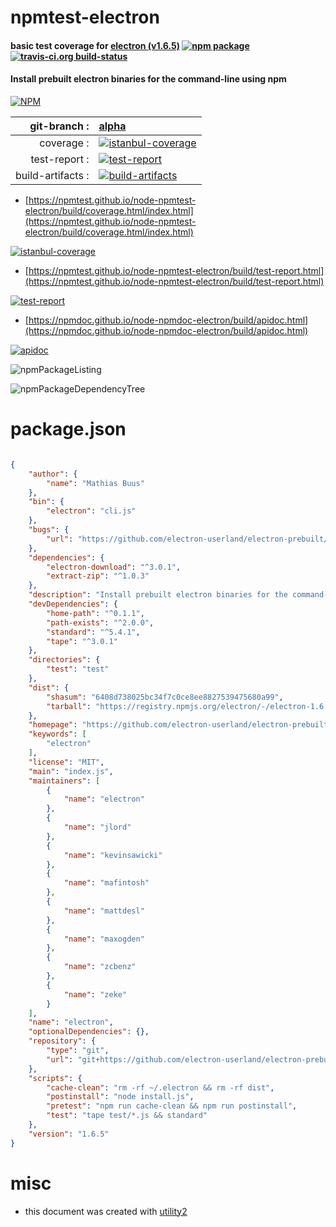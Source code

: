 # npmtest-electron

#### basic test coverage for  [electron (v1.6.5)](https://github.com/electron-userland/electron-prebuilt#readme)  [![npm package](https://img.shields.io/npm/v/npmtest-electron.svg?style=flat-square)](https://www.npmjs.org/package/npmtest-electron) [![travis-ci.org build-status](https://api.travis-ci.org/npmtest/node-npmtest-electron.svg)](https://travis-ci.org/npmtest/node-npmtest-electron)

#### Install prebuilt electron binaries for the command-line using npm

[![NPM](https://nodei.co/npm/electron.png?downloads=true&downloadRank=true&stars=true)](https://www.npmjs.com/package/electron)

| git-branch : | [alpha](https://github.com/npmtest/node-npmtest-electron/tree/alpha)|
|--:|:--|
| coverage : | [![istanbul-coverage](https://npmtest.github.io/node-npmtest-electron/build/coverage.badge.svg)](https://npmtest.github.io/node-npmtest-electron/build/coverage.html/index.html)|
| test-report : | [![test-report](https://npmtest.github.io/node-npmtest-electron/build/test-report.badge.svg)](https://npmtest.github.io/node-npmtest-electron/build/test-report.html)|
| build-artifacts : | [![build-artifacts](https://npmtest.github.io/node-npmtest-electron/glyphicons_144_folder_open.png)](https://github.com/npmtest/node-npmtest-electron/tree/gh-pages/build)|

- [https://npmtest.github.io/node-npmtest-electron/build/coverage.html/index.html](https://npmtest.github.io/node-npmtest-electron/build/coverage.html/index.html)

[![istanbul-coverage](https://npmtest.github.io/node-npmtest-electron/build/screenCapture.buildCi.browser.%252Ftmp%252Fbuild%252Fcoverage.lib.html.png)](https://npmtest.github.io/node-npmtest-electron/build/coverage.html/index.html)

- [https://npmtest.github.io/node-npmtest-electron/build/test-report.html](https://npmtest.github.io/node-npmtest-electron/build/test-report.html)

[![test-report](https://npmtest.github.io/node-npmtest-electron/build/screenCapture.buildCi.browser.%252Ftmp%252Fbuild%252Ftest-report.html.png)](https://npmtest.github.io/node-npmtest-electron/build/test-report.html)

- [https://npmdoc.github.io/node-npmdoc-electron/build/apidoc.html](https://npmdoc.github.io/node-npmdoc-electron/build/apidoc.html)

[![apidoc](https://npmdoc.github.io/node-npmdoc-electron/build/screenCapture.buildCi.browser.%252Ftmp%252Fbuild%252Fapidoc.html.png)](https://npmdoc.github.io/node-npmdoc-electron/build/apidoc.html)

![npmPackageListing](https://npmtest.github.io/node-npmtest-electron/build/screenCapture.npmPackageListing.svg)

![npmPackageDependencyTree](https://npmtest.github.io/node-npmtest-electron/build/screenCapture.npmPackageDependencyTree.svg)



# package.json

```json

{
    "author": {
        "name": "Mathias Buus"
    },
    "bin": {
        "electron": "cli.js"
    },
    "bugs": {
        "url": "https://github.com/electron-userland/electron-prebuilt/issues"
    },
    "dependencies": {
        "electron-download": "^3.0.1",
        "extract-zip": "^1.0.3"
    },
    "description": "Install prebuilt electron binaries for the command-line using npm",
    "devDependencies": {
        "home-path": "^0.1.1",
        "path-exists": "^2.0.0",
        "standard": "^5.4.1",
        "tape": "^3.0.1"
    },
    "directories": {
        "test": "test"
    },
    "dist": {
        "shasum": "6408d738025bc34f7c0ce8ee8827539475680a99",
        "tarball": "https://registry.npmjs.org/electron/-/electron-1.6.5.tgz"
    },
    "homepage": "https://github.com/electron-userland/electron-prebuilt#readme",
    "keywords": [
        "electron"
    ],
    "license": "MIT",
    "main": "index.js",
    "maintainers": [
        {
            "name": "electron"
        },
        {
            "name": "jlord"
        },
        {
            "name": "kevinsawicki"
        },
        {
            "name": "mafintosh"
        },
        {
            "name": "mattdesl"
        },
        {
            "name": "maxogden"
        },
        {
            "name": "zcbenz"
        },
        {
            "name": "zeke"
        }
    ],
    "name": "electron",
    "optionalDependencies": {},
    "repository": {
        "type": "git",
        "url": "git+https://github.com/electron-userland/electron-prebuilt.git"
    },
    "scripts": {
        "cache-clean": "rm -rf ~/.electron && rm -rf dist",
        "postinstall": "node install.js",
        "pretest": "npm run cache-clean && npm run postinstall",
        "test": "tape test/*.js && standard"
    },
    "version": "1.6.5"
}
```



# misc
- this document was created with [utility2](https://github.com/kaizhu256/node-utility2)
